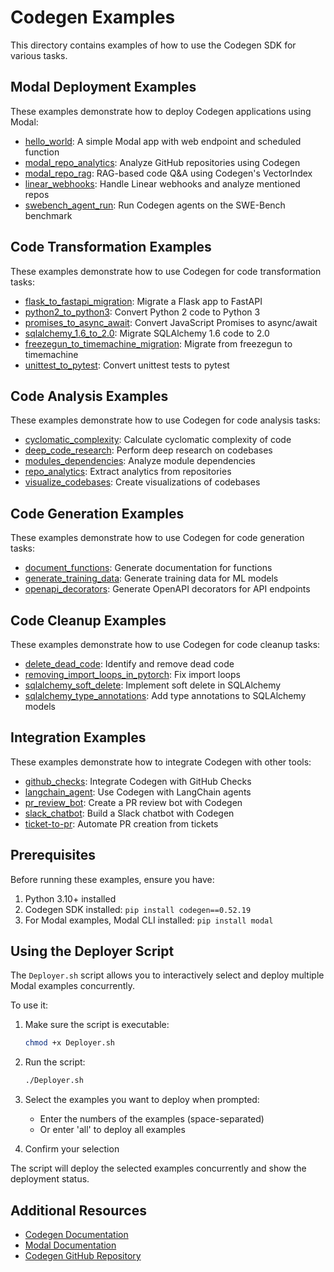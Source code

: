 # Codegen Examples

This directory contains examples of how to use the Codegen SDK for various tasks.

## Modal Deployment Examples

These examples demonstrate how to deploy Codegen applications using Modal:

- [hello_world](./hello_world): A simple Modal app with web endpoint and scheduled function
- [modal_repo_analytics](./modal_repo_analytics): Analyze GitHub repositories using Codegen
- [modal_repo_rag](./modal_repo_rag): RAG-based code Q&A using Codegen's VectorIndex
- [linear_webhooks](./linear_webhooks): Handle Linear webhooks and analyze mentioned repos
- [swebench_agent_run](./swebench_agent_run): Run Codegen agents on the SWE-Bench benchmark

## Code Transformation Examples

These examples demonstrate how to use Codegen for code transformation tasks:

- [flask_to_fastapi_migration](./flask_to_fastapi_migration): Migrate a Flask app to FastAPI
- [python2_to_python3](./python2_to_python3): Convert Python 2 code to Python 3
- [promises_to_async_await](./promises_to_async_await): Convert JavaScript Promises to async/await
- [sqlalchemy_1.6_to_2.0](./sqlalchemy_1.6_to_2.0): Migrate SQLAlchemy 1.6 code to 2.0
- [freezegun_to_timemachine_migration](./freezegun_to_timemachine_migration): Migrate from freezegun to timemachine
- [unittest_to_pytest](./unittest_to_pytest): Convert unittest tests to pytest

## Code Analysis Examples

These examples demonstrate how to use Codegen for code analysis tasks:

- [cyclomatic_complexity](./cyclomatic_complexity): Calculate cyclomatic complexity of code
- [deep_code_research](./deep_code_research): Perform deep research on codebases
- [modules_dependencies](./modules_dependencies): Analyze module dependencies
- [repo_analytics](./repo_analytics): Extract analytics from repositories
- [visualize_codebases](./visualize_codebases): Create visualizations of codebases

## Code Generation Examples

These examples demonstrate how to use Codegen for code generation tasks:

- [document_functions](./document_functions): Generate documentation for functions
- [generate_training_data](./generate_training_data): Generate training data for ML models
- [openapi_decorators](./openapi_decorators): Generate OpenAPI decorators for API endpoints

## Code Cleanup Examples

These examples demonstrate how to use Codegen for code cleanup tasks:

- [delete_dead_code](./delete_dead_code): Identify and remove dead code
- [removing_import_loops_in_pytorch](./removing_import_loops_in_pytorch): Fix import loops
- [sqlalchemy_soft_delete](./sqlalchemy_soft_delete): Implement soft delete in SQLAlchemy
- [sqlalchemy_type_annotations](./sqlalchemy_type_annotations): Add type annotations to SQLAlchemy models

## Integration Examples

These examples demonstrate how to integrate Codegen with other tools:

- [github_checks](./github_checks): Integrate Codegen with GitHub Checks
- [langchain_agent](./langchain_agent): Use Codegen with LangChain agents
- [pr_review_bot](./pr_review_bot): Create a PR review bot with Codegen
- [slack_chatbot](./slack_chatbot): Build a Slack chatbot with Codegen
- [ticket-to-pr](./ticket-to-pr): Automate PR creation from tickets

## Prerequisites

Before running these examples, ensure you have:

1. Python 3.10+ installed
1. Codegen SDK installed: `pip install codegen==0.52.19`
1. For Modal examples, Modal CLI installed: `pip install modal`

## Using the Deployer Script

The `Deployer.sh` script allows you to interactively select and deploy multiple Modal examples concurrently.

To use it:

1. Make sure the script is executable:

   ```bash
   chmod +x Deployer.sh
   ```

1. Run the script:

   ```bash
   ./Deployer.sh
   ```

1. Select the examples you want to deploy when prompted:

   - Enter the numbers of the examples (space-separated)
   - Or enter 'all' to deploy all examples

1. Confirm your selection

The script will deploy the selected examples concurrently and show the deployment status.

## Additional Resources

- [Codegen Documentation](https://docs.codegen.com)
- [Modal Documentation](https://modal.com/docs/guide)
- [Codegen GitHub Repository](https://github.com/Zeeeepa/codegen)
